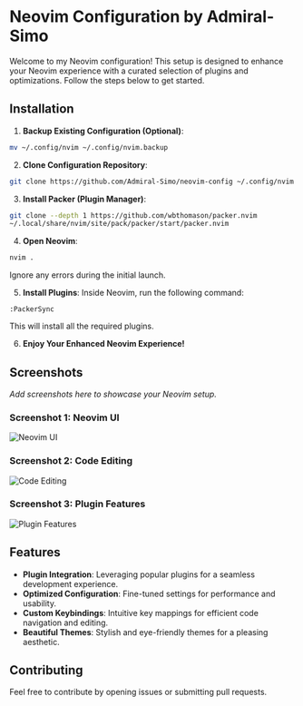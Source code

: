 # Neovim Configuration by Admiral-Simo

Welcome to my Neovim configuration! This setup is designed to enhance your Neovim experience with a curated selection of plugins and optimizations. Follow the steps below to get started.

## Installation

1. **Backup Existing Configuration (Optional)**:

```bash
mv ~/.config/nvim ~/.config/nvim.backup
```

2. **Clone Configuration Repository**:

```bash
git clone https://github.com/Admiral-Simo/neovim-config ~/.config/nvim
```

3. **Install Packer (Plugin Manager)**:

```bash
git clone --depth 1 https://github.com/wbthomason/packer.nvim
~/.local/share/nvim/site/pack/packer/start/packer.nvim
```

4. **Open Neovim**:

```bash
nvim .
```

Ignore any errors during the initial launch.

5. **Install Plugins**:
Inside Neovim, run the following command:

```vim
:PackerSync
```

This will install all the required plugins.

6. **Enjoy Your Enhanced Neovim Experience!**

## Screenshots

_Add screenshots here to showcase your Neovim setup._

### Screenshot 1: Neovim UI
![Neovim UI](screenshots/neovim_ui.png)

### Screenshot 2: Code Editing
![Code Editing](screenshots/code_editing.png)

### Screenshot 3: Plugin Features
![Plugin Features](screenshots/plugin_features.png)

## Features

- **Plugin Integration**: Leveraging popular plugins for a seamless development experience.
- **Optimized Configuration**: Fine-tuned settings for performance and usability.
- **Custom Keybindings**: Intuitive key mappings for efficient code navigation and editing.
- **Beautiful Themes**: Stylish and eye-friendly themes for a pleasing aesthetic.

## Contributing

Feel free to contribute by opening issues or submitting pull requests.
